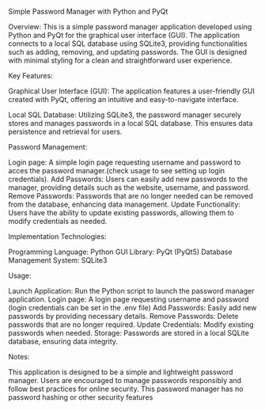 Simple Password Manager with Python and PyQt

Overview:
This is a simple password manager application developed using Python and PyQt for the graphical user interface (GUI). The application connects to a local SQL database using SQLite3, providing functionalities such as adding, removing, and updating passwords. The GUI is designed with minimal styling for a clean and straightforward user experience.

Key Features:

Graphical User Interface (GUI): The application features a user-friendly GUI created with PyQt, offering an intuitive and easy-to-navigate interface.

Local SQL Database: Utilizing SQLite3, the password manager securely stores and manages passwords in a local SQL database. This ensures data persistence and retrieval for users.



Password Management:

Login page: A simple login page requesting username and password to acces the password manager.(check usage to see setting up login credentials).
Add Passwords: Users can easily add new passwords to the manager, providing details such as the website, username, and password.
Remove Passwords: Passwords that are no longer needed can be removed from the database, enhancing data management.
Update Functionality: Users have the ability to update existing passwords, allowing them to modify credentials as needed.


Implementation Technologies:

Programming Language: Python
GUI Library: PyQt (PyQt5)
Database Management System: SQLite3

Usage:

Launch Application: Run the Python script to launch the password manager application.
Login page: A login page requesting username and password (login credentials can be set in the .env file)
Add Passwords: Easily add new passwords by providing necessary details.
Remove Passwords: Delete passwords that are no longer required.
Update Credentials: Modify existing passwords when needed.
Storage: Passwords are  stored in a local SQLite database, ensuring data integrity.

Notes:

This application is designed to be a simple and lightweight password manager.
Users are encouraged to manage passwords responsibly and follow best practices for online security.
This password manager has no password hashing or other security features




